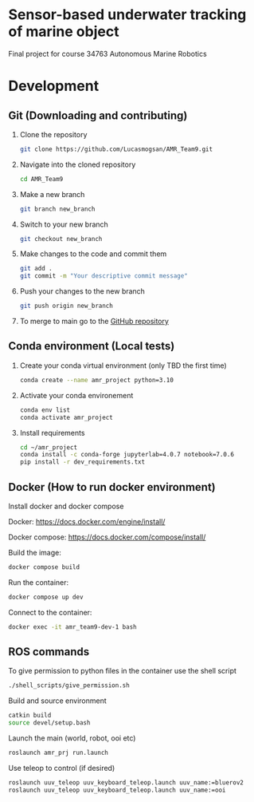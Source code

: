 # Sensor-based underwater tracking of marine object
Final project for course 34763 Autonomous Marine Robotics

# Development

## Git (Downloading and contributing)

1. Clone the repository
    ```bash
    git clone https://github.com/Lucasmogsan/AMR_Team9.git
    ```
1. Navigate into the cloned repository
    ```bash
    cd AMR_Team9
    ```
1. Make a new branch
    ```bash
    git branch new_branch
    ```
1. Switch to your new branch
    ```bash
    git checkout new_branch
    ```
1. Make changes to the code and commit them
    ```bash
    git add .
    git commit -m "Your descriptive commit message"
    ```
1. Push your changes to the new branch
    ```bash
    git push origin new_branch
    ```
1. To merge to main go to the [GitHub repository](https://github.com/Lucasmogsan/AMR_Team9.git)


## Conda environment (Local tests)

1. Create your conda virtual environment (only TBD the first time)
    ```bash
    conda create --name amr_project python=3.10
    ```
1. Activate your conda environement
    ```bash
    conda env list
    conda activate amr_project
    ```
1. Install requirements
    ```bash
    cd ~/amr_project
    conda install -c conda-forge jupyterlab=4.0.7 notebook=7.0.6
    pip install -r dev_requirements.txt
    ```

## Docker (How to run docker environment)

Install docker and docker compose

Docker:
https://docs.docker.com/engine/install/

Docker compose:
https://docs.docker.com/compose/install/

Build the image:
```bash
docker compose build
```

Run the container:
```bash
docker compose up dev
```

Connect to the container:
```bash
docker exec -it amr_team9-dev-1 bash
```


## ROS commands

To give permission to python files in the container use the shell script
```bash
./shell_scripts/give_permission.sh
```

Build and source environment
```bash
catkin build
source devel/setup.bash
```

Launch the main (world, robot, ooi etc)
```bash
roslaunch amr_prj run.launch 
```

Use teleop to control (if desired)
```bash
roslaunch uuv_teleop uuv_keyboard_teleop.launch uuv_name:=bluerov2
roslaunch uuv_teleop uuv_keyboard_teleop.launch uuv_name:=ooi
```
